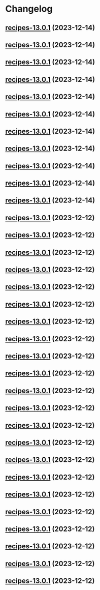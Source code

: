 # Changelog



## [recipes-13.0.1](https://github.com/truecharts/charts/compare/recipes-12.0.3...recipes-13.0.1) (2023-12-14)




## [recipes-13.0.1](https://github.com/truecharts/charts/compare/recipes-12.0.3...recipes-13.0.1) (2023-12-14)




## [recipes-13.0.1](https://github.com/truecharts/charts/compare/recipes-12.0.3...recipes-13.0.1) (2023-12-14)




## [recipes-13.0.1](https://github.com/truecharts/charts/compare/recipes-12.0.3...recipes-13.0.1) (2023-12-14)




## [recipes-13.0.1](https://github.com/truecharts/charts/compare/recipes-12.0.3...recipes-13.0.1) (2023-12-14)




## [recipes-13.0.1](https://github.com/truecharts/charts/compare/recipes-12.0.3...recipes-13.0.1) (2023-12-14)




## [recipes-13.0.1](https://github.com/truecharts/charts/compare/recipes-12.0.3...recipes-13.0.1) (2023-12-14)




## [recipes-13.0.1](https://github.com/truecharts/charts/compare/recipes-12.0.3...recipes-13.0.1) (2023-12-14)




## [recipes-13.0.1](https://github.com/truecharts/charts/compare/recipes-12.0.3...recipes-13.0.1) (2023-12-14)




## [recipes-13.0.1](https://github.com/truecharts/charts/compare/recipes-12.0.3...recipes-13.0.1) (2023-12-14)




## [recipes-13.0.1](https://github.com/truecharts/charts/compare/recipes-12.0.3...recipes-13.0.1) (2023-12-14)




## [recipes-13.0.1](https://github.com/truecharts/charts/compare/recipes-12.0.3...recipes-13.0.1) (2023-12-12)




## [recipes-13.0.1](https://github.com/truecharts/charts/compare/recipes-12.0.3...recipes-13.0.1) (2023-12-12)




## [recipes-13.0.1](https://github.com/truecharts/charts/compare/recipes-12.0.3...recipes-13.0.1) (2023-12-12)




## [recipes-13.0.1](https://github.com/truecharts/charts/compare/recipes-12.0.3...recipes-13.0.1) (2023-12-12)




## [recipes-13.0.1](https://github.com/truecharts/charts/compare/recipes-12.0.3...recipes-13.0.1) (2023-12-12)




## [recipes-13.0.1](https://github.com/truecharts/charts/compare/recipes-12.0.3...recipes-13.0.1) (2023-12-12)




## [recipes-13.0.1](https://github.com/truecharts/charts/compare/recipes-12.0.3...recipes-13.0.1) (2023-12-12)




## [recipes-13.0.1](https://github.com/truecharts/charts/compare/recipes-12.0.3...recipes-13.0.1) (2023-12-12)




## [recipes-13.0.1](https://github.com/truecharts/charts/compare/recipes-12.0.3...recipes-13.0.1) (2023-12-12)




## [recipes-13.0.1](https://github.com/truecharts/charts/compare/recipes-12.0.3...recipes-13.0.1) (2023-12-12)




## [recipes-13.0.1](https://github.com/truecharts/charts/compare/recipes-12.0.3...recipes-13.0.1) (2023-12-12)




## [recipes-13.0.1](https://github.com/truecharts/charts/compare/recipes-12.0.3...recipes-13.0.1) (2023-12-12)




## [recipes-13.0.1](https://github.com/truecharts/charts/compare/recipes-12.0.3...recipes-13.0.1) (2023-12-12)




## [recipes-13.0.1](https://github.com/truecharts/charts/compare/recipes-12.0.3...recipes-13.0.1) (2023-12-12)




## [recipes-13.0.1](https://github.com/truecharts/charts/compare/recipes-12.0.3...recipes-13.0.1) (2023-12-12)




## [recipes-13.0.1](https://github.com/truecharts/charts/compare/recipes-12.0.3...recipes-13.0.1) (2023-12-12)




## [recipes-13.0.1](https://github.com/truecharts/charts/compare/recipes-12.0.3...recipes-13.0.1) (2023-12-12)




## [recipes-13.0.1](https://github.com/truecharts/charts/compare/recipes-12.0.3...recipes-13.0.1) (2023-12-12)




## [recipes-13.0.1](https://github.com/truecharts/charts/compare/recipes-12.0.3...recipes-13.0.1) (2023-12-12)




## [recipes-13.0.1](https://github.com/truecharts/charts/compare/recipes-12.0.3...recipes-13.0.1) (2023-12-12)




## [recipes-13.0.1](https://github.com/truecharts/charts/compare/recipes-12.0.3...recipes-13.0.1) (2023-12-12)




## [recipes-13.0.1](https://github.com/truecharts/charts/compare/recipes-12.0.3...recipes-13.0.1) (2023-12-12)

